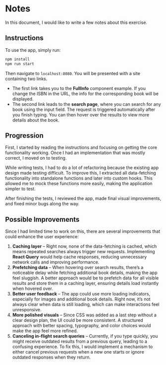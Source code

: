 # Notes

In this document, I would like to write a few notes about this exercise.

## Instructions

To use the app, simply run:

```sh
npm install
npm run start
```

Then navigate to `localhost:8080`. You will be presented with a site containing two links.

-   The first link takes you to the **FullInfo** component example. If you change the ISBN in the URL, the info for the corresponding book will be displayed.
-   The second link leads to the **search page**, where you can search for any book using the input field. The request is triggered automatically after you finish typing. You can then hover over the results to view more details about the book.

## Progression

First, I started by reading the instructions and focusing on getting the core functionality working. Once I had an implementation that was mostly correct, I moved on to testing.

While writing tests, I had to do a lot of refactoring because the existing app design made testing difficult. To improve this, I extracted all data-fetching functionality into standalone functions and later into custom hooks. This allowed me to mock these functions more easily, making the application simpler to test.

After finishing the tests, I reviewed the app, made final visual improvements, and fixed minor bugs along the way.

## Possible Improvements

Since I had limited time to work on this, there are several improvements that could enhance the user experience:

1. **Caching layer** – Right now, none of the data-fetching is cached, which means repeated searches always trigger new requests. Implementing **React Query** would help cache responses, reducing unnecessary network calls and improving performance.
2. **Prefetching data** – When hovering over search results, there’s a noticeable delay while fetching additional book details, making the app feel sluggish. A better approach would be to prefetch data for all visible results and store them in a caching layer, ensuring details load instantly when hovered over.
3. **Better user feedback** – The app could use more loading indicators, especially for images and additional book details. Right now, it’s not always clear when data is still loading, which can make interactions feel unresponsive.
4. **More polished visuals** – Since CSS was added as a last step without a clear design plan, the UI could be more consistent. A structured approach with better spacing, typography, and color choices would make the app feel more refined.
5. **Canceling in-flight search queries** – Currently, if you type quickly, you might receive outdated results from a previous query, leading to a confusing experience. To fix this, I would implement a mechanism to either cancel previous requests when a new one starts or ignore outdated responses when they return.
